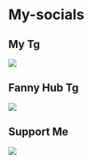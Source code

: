 # My-socials

## My Tg
[<img src="https://upload.wikimedia.org/wikipedia/commons/thumb/8/82/Telegram_logo.svg/1200px-Telegram_logo.svg.png">](https://t.me/akumamit)

## Fanny Hub Tg
[<img src="https://upload.wikimedia.org/wikipedia/commons/thumb/8/82/Telegram_logo.svg/1200px-Telegram_logo.svg.png">](https://t.me/fannitraining)


## Support Me
[<img src="https://upload.wikimedia.org/wikipedia/ru/thumb/a/ad/DA_Logo_Color.svg/1200px-DA_Logo_Color.svg.png">](https://www.donationalerts.com/r/akumamit)
